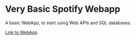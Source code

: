 # Very Basic Spotify Webapp

A basic WebApp, to start using Web APIs and SQL databases.

[Link to WebApp](https://spotify-node-server.herokuapp.com)
